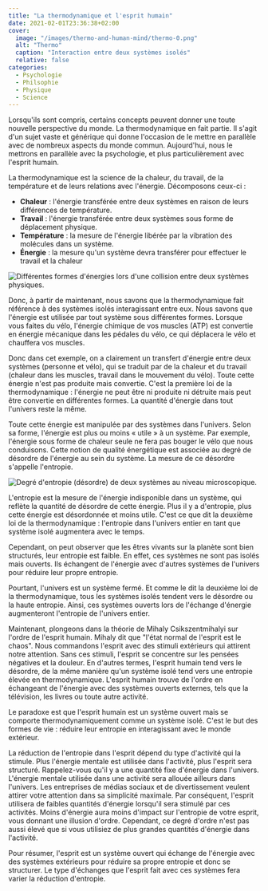 ```yaml
---
title: "La thermodynamique et l'esprit humain"
date: 2021-02-01T23:36:38+02:00
cover:
  image: "/images/thermo-and-human-mind/thermo-0.png"
  alt: "Thermo"
  caption: "Interaction entre deux systèmes isolés"
  relative: false
categories:
  - Psychologie
  - Philsophie
  - Physique
  - Science
---
```


Lorsqu'ils sont compris, certains concepts peuvent donner une toute nouvelle perspective du monde. La thermodynamique en fait partie. Il s'agit d'un sujet vaste et générique qui donne l'occasion de le mettre en parallèle avec de nombreux aspects du monde commun. Aujourd'hui, nous le mettrons en parallèle avec la psychologie, et plus particulièrement avec l'esprit humain.

La thermodynamique est la science de la chaleur, du travail, de la température et de leurs relations avec l'énergie.
Décomposons ceux-ci :

- **Chaleur** : l'énergie transférée entre deux systèmes en raison de leurs différences de température.
- **Travail** : l'énergie transférée entre deux systèmes sous forme de déplacement physique.
- **Température** : la mesure de l'énergie libérée par la vibration des molécules dans un système.
- **Énergie** : la mesure qu'un système devra transférer pour effectuer le travail et la chaleur

![Différentes formes d'énergies lors d'une collision entre deux systèmes physiques.](/images/thermo-and-human-mind/thermo-1.png "Différentes formes d'énergies lors d'une collision entre deux systèmes physiques.")

Donc, à partir de maintenant, nous savons que la thermodynamique fait référence à des systèmes isolés interagissant entre eux. Nous savons que l'énergie est utilisée par tout système sous différentes formes. Lorsque vous faites du vélo, l'énergie chimique de vos muscles (ATP) est convertie en énergie mécanique dans les pédales du vélo, ce qui déplacera le vélo et chauffera vos muscles.

Donc dans cet exemple, on a clairement un transfert d'énergie entre deux systèmes (personne et vélo), qui se traduit par de la chaleur et du travail (chaleur dans les muscles, travail dans le mouvement du vélo).
Toute cette énergie n'est pas produite mais convertie. C'est la première loi de la thermodynamique : l'énergie ne peut être ni produite ni détruite mais peut être convertie en différentes formes. La quantité d'énergie dans tout l'univers reste la même.

Toute cette énergie est manipulée par des systèmes dans l'univers. Selon sa forme, l'énergie est plus ou moins « utile » à un système. Par exemple, l'énergie sous forme de chaleur seule ne fera pas bouger le vélo que nous conduisons. Cette notion de qualité énergétique est associée au degré de désordre de l'énergie au sein du système. La mesure de ce désordre s'appelle l'entropie.

![Degré d'entropie (désordre) de deux systèmes au niveau microscopique.](/images/thermo-and-human-mind/thermo-2.png "Degré d'entropie (désordre) de deux systèmes au niveau microscopique.")

L'entropie est la mesure de l'énergie indisponible dans un système, qui reflète la quantité de désordre de cette énergie. Plus il y a d'entropie, plus cette énergie est désordonnée et moins utile.
C'est ce que dit la deuxième loi de la thermodynamique : l'entropie dans l'univers entier en tant que système isolé augmentera avec le temps.

Cependant, on peut observer que les êtres vivants sur la planète sont bien structurés, leur entropie est faible. En effet, ces systèmes ne sont pas isolés mais ouverts. Ils échangent de l'énergie avec d'autres systèmes de l'univers pour réduire leur propre entropie.

Pourtant, l'univers est un système fermé. Et comme le dit la deuxième loi de la thermodynamique, tous les systèmes isolés tendent vers le désordre ou la haute entropie. Ainsi, ces systèmes ouverts lors de l'échange d'énergie augmenteront l'entropie de l'univers entier.

Maintenant, plongeons dans la théorie de Mihaly Csikszentmihalyi sur l'ordre de l'esprit humain.
Mihaly dit que "l'état normal de l'esprit est le chaos". Nous commandons l'esprit avec des stimuli extérieurs qui attirent notre attention. Sans ces stimuli, l'esprit se concentre sur les pensées négatives et la douleur.
En d'autres termes, l'esprit humain tend vers le désordre, de la même manière qu'un système isolé tend vers une entropie élevée en thermodynamique. L'esprit humain trouve de l'ordre en échangeant de l'énergie avec des systèmes ouverts externes, tels que la télévision, les livres ou toute autre activité.

Le paradoxe est que l'esprit humain est un système ouvert mais se comporte thermodynamiquement comme un système isolé. C'est le but des formes de vie : réduire leur entropie en interagissant avec le monde extérieur.

La réduction de l'entropie dans l'esprit dépend du type d'activité qui la stimule. Plus l'énergie mentale est utilisée dans l'activité, plus l'esprit sera structuré. Rappelez-vous qu'il y a une quantité fixe d'énergie dans l'univers. L'énergie mentale utilisée dans une activité sera allouée ailleurs dans l'univers. Les entreprises de médias sociaux et de divertissement veulent attirer votre attention dans sa simplicité maximale. Par conséquent, l'esprit utilisera de faibles quantités d'énergie lorsqu'il sera stimulé par ces activités. Moins d'énergie aura moins d'impact sur l'entropie de votre esprit, vous donnant une illusion d'ordre. Cependant, ce degré d'ordre n'est pas aussi élevé que si vous utilisiez de plus grandes quantités d'énergie dans l'activité.

Pour résumer, l'esprit est un système ouvert qui échange de l'énergie avec des systèmes extérieurs pour réduire sa propre entropie et donc se structurer. Le type d'échanges que l'esprit fait avec ces systèmes fera varier la réduction d'entropie.
